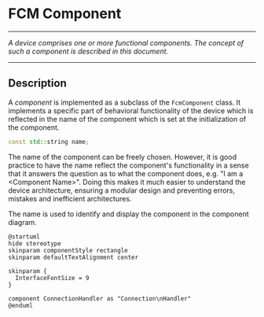 # FCM Component
----
_A device comprises one or more functional components. The concept of such a component is described in this document._

---
## Description
A _component_ is implemented as a subclass of the ```FcmComponent``` class. It implements a specific part of behavioral functionality of the device which is reflected in the name of the component which is set at the initialization of the component.
```cpp
const std::string name;
```
The name of the component can be freely chosen. However, it is good practice to have the name reflect the component's functionality in a sense that it answers the question as to what the component does, e.g. "I am a &lt;Component Name&gt;". Doing this makes it much easier to understand the device architecture, ensuring a modular design and preventing errors, mistakes and inefficient architectures.

The name is used to identify and display the component in the component diagram.
```plantuml
@startuml
hide stereotype
skinparam componentStyle rectangle
skinparam defaultTextAlignment center

skinparam {
  InterfaceFontSize = 9
}

component ConnectionHandler as "Connection\nHandler"
@enduml
```



